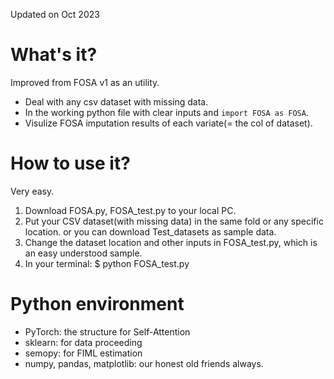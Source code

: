 Updated on Oct 2023

# What's it?
Improved from FOSA v1 as an utility.
- Deal with any csv dataset with missing data.
- In the working python file with clear inputs and ```import FOSA as FOSA```.
- Visulize FOSA imputation results of each variate(= the col of dataset).

# How to use it?
Very easy.
1. Download FOSA.py, FOSA_test.py to your local PC.
2. Put your CSV dataset(with missing data) in the same fold or any specific location.
   or you can download Test_datasets as sample data.
4. Change the dataset location and other inputs in FOSA_test.py, which is an easy understood sample.
5. In your terminal: $ python FOSA_test.py

# Python environment
- PyTorch: the structure for Self-Attention
- sklearn: for data proceeding
- semopy: for FIML estimation
- numpy, pandas, matplotlib: our honest old friends always.

